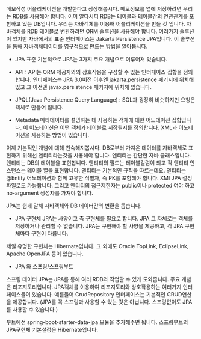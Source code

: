 메모작성 어플리케이션을 개발한다고 상상해봅시다.
메모정보를 앱에 저장하려면 우리는 RDB를 사용해야 합니다.
이미 알다시피 RDB는 테이블과 테이블간의 연관관계를 포함하고 있는 DB입니다.
우리는 자바객체를 이용해 어플리케이션을 만들 것 입니다.
자바객체를 RDB 테이블로 변환하려면 ORM 솔루션을 사용해야 합니다.
여러가지 솔루션이 있지만 자바에서의 표준 인터페이스는 Jakarta Persistence JPA입니다.
이 솔루션을 통해 자바객체데이터를 영구적으로 만드는 방법을 알아봅시다.

- JPA 표준
기본적으로 JPA는 3가지 주요 개념으로 이루어져 있습니다.

* API : API는 ORM 제공자와의 상호작용을 구성할 수 있는 인터페이스 집합을 정의합니다.
인터페이스는 JPA 3.0버전 이후엔 jakarta.persistence 패키지에 위치해 있고 
그 이전엔 javax.persistence 패키지에 위치해 있습니다.

* JPQL(Java Persistence Query Language) : SQL과 굉장히 비슷하지만 요청은 객체로 만들어 집니다.

* Metadata 메타데이터를 설명하는 데 사용하는 객체에 대한 어노테이션 집합입니다.
이 어노테이션은 어떤 객체가 테이블로 저장될지를 정의합니다.
XML과 어노테이션을 사용하는 방법이 있습니다.

이제 기본적인 개념에 대해 친숙해져봅시다.
DB로부터 가져온 데이터를 자바객체로 표현하기 위해선 엔티티라는것을 사용해야 합니다.
엔티티는 간단한 자바 클래스입니다.
엔티티는 DB의 테이블을 표현합니다.
엔티티의 필드는 테이블컬럼이 되고 각 엔티티 인스턴스는 테이블 열을 표현합니다.
엔티티는 기본적인 규칙을 따르는데요.
엔티티는 @Entity 어노테이션과 함께 고유한 식별자, 즉 PK를 포함해야 합니다.
XMl JPA 설정 파일로도 가능합니다.
그리고 엔티티의 접근제한자는 public이나 protected 여야 하고 no-argument 생성자를 가져야 합니다.

JPA는 쉽게 말해 자바객체와 DB 데이터간의 변환을 돕습니다.

- JPA 구현체
JPA는 사양이고 즉 구현체를 필요로 합니다.
JPA 그 자체로는 객체를 저장하거나 관리할 수 없습니다.
JPA는 구현해야 할 사양을 제공하고, 각 JPA 구현체마다 구현이 다릅니다.

제일 유명한 구현체는 Hibernate입니다.
그 외에도 Oracle TopLink, EclipseLink, Apache OpenJPA 등이 있습니다.

- JPA 와 스프링/스프링부트

스프링 데이터 JPA는 JPA를 통해 여러 RDB와 작업할 수 있게 도와줍니다.
주요 개념은 리포지토리입니다.
JPA객체를 이용하여 리포지토리와 상호작용하는 여러가지 인터페이스들이 있습니다.
예를들어 CrudRepository 인터페이스는 기본적인 CRUD연산을 제공합니다.
(JPA를 꼭 스프링과 사용할 수 있는 것은 아닙니다. 스프링없이도 JPA를 사용할 수 있습니다.)

부트에선 spring-boot-starter-data-jpa 모듈을 추가해주면 됩니다.
스프링부트의 JPA구현체 기본설정은 Hibernate입니다.



